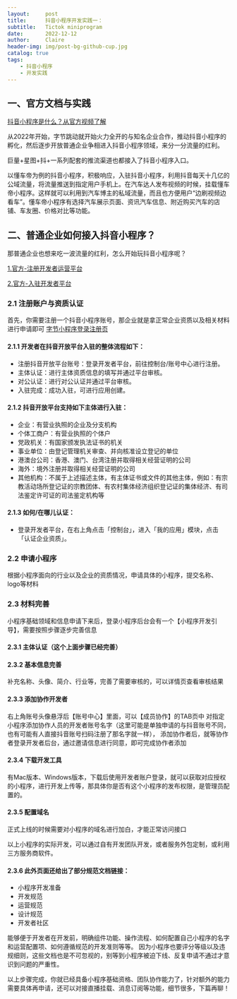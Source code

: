```yaml
---
layout:     post
title:      抖音小程序开发实践一：
subtitle:   Tictok miniprogram
date:       2022-12-12
author:     Claire
header-img: img/post-bg-github-cup.jpg
catalog: true
tags:
    - 抖音小程序
    - 开发实践
---
```


## 一、官方文档与实践

[抖音小程序是什么？从官方视频了解](https://microapp.bytedance.com/docs/zh-CN/mini-app/introduction/class/operate/introduce/)

从2022年开始，字节跳动就开始火力全开的与知名企业合作，推动抖音小程序的孵化，然后逐步开放普通企业争相进入抖音小程序领域，来分一分流量的红利。

巨量+星图+抖+一系列配套的推流渠道也都接入了抖音小程序入口。

以懂车帝为例的抖音小程序，积极响应，入驻抖音小程序，利用抖音每天十几亿的公域流量，将流量推送到指定用户手机上。在汽车达人发布视频的时候，挂载懂车帝小程序。这样就可以利用到汽车博主的私域流量，而且也方便用户“边刷视频边看车”。懂车帝小程序有选择汽车展示页面、资讯汽车信息、附近购买汽车的店铺、车友圈、价格对比等功能。

## 二、普通企业如何接入抖音小程序？

那普通企业也想来吃一波流量的红利，怎么开始玩抖音小程序呢？

[1.官方-注册开发者运营平台](https://developer.open-douyin.com/docs/resource/zh-CN/developer/join/register)

[2.官方-入驻开发者平台](https://developer.open-douyin.com/docs/resource/zh-CN/developer/join/join-into-developer-platform)

### 2.1 注册账户与资质认证

首先，你需要注册一个抖音小程序账号，那企业就是拿正常企业资质以及相关材料进行申请即可
[字节小程序登录注册页](https://microapp.bytedance.com/?is_new_connect=0&is_new_user=0)

#### 2.1.1 开发者在抖音开放平台入驻的整体流程如下：

- 注册抖音开放平台账号：登录开发者平台，前往控制台/账号中心进行注册。
- 主体认证：进行主体资质信息的填写并通过平台审核。
- 对公认证：进行对公认证并通过平台审核。
- 入驻完成：成功入驻，可进行应用创建。

#### 2.1.2 抖音开放平台支持如下主体进行入驻：

- 企业：有营业执照的企业及分支机构
- 个体工商户：有营业执照的个体户
- 党政机关：有国家颁发执法证书的机关
- 事业单位：由登记管理机关审查、并向核准设立登记的单位
- 港澳台公司：香港、澳门、台湾注册并取得相关经营证明的公司
- 海外：境外注册并取得相关经营证明的公司
- 其他机构：不属于上述描述主体，有主体证书或文件的其他主体，例如：有宗教活动场所登记证的宗教团体、有农村集体经济组织登记证的集体经济、有司法鉴定许可证的司法鉴定机构等

#### 2.1.3 如何/在哪儿认证：

- 登录开发者平台，在右上角点击「控制台」，进入「我的应用」模块，点击「认证企业资质」。

### 2.2 申请小程序

根据小程序面向的行业以及企业的资质情况，申请具体的小程序，提交名称、logo等材料

### 2.3 材料完善

小程序基础领域和信息申请下来后，登录小程序后台会有一个【小程序开发引导】，需要按照步骤逐步完善信息

#### 2.3.1 主体认证（这个上面步骤已经完善）
#### 2.3.2 基本信息完善
补充名称、头像、简介、行业等，完善了需要审核的，可以详情页查看审核结果
#### 2.3.3 添加协作开发者
右上角账号头像悬浮后【账号中心】里面，可以【成员协作】的TAB页中
对指定小程序添加协作人员的开发者账号名字（这里可能是单独申请的与抖音账号不同，也有可能有人直接抖音账号扫码注册了那名字就一样），
添加协作者后，就等协作者登录开发者后台，通过邀请信息进行同意，即可完成协作者添加

#### 2.3.4 下载开发工具
有Mac版本、Windows版本，下载后使用开发者账户登录，就可以获取对应授权的小程序，进行开发上传等，那具体你是否有这个小程序的发布权限，是管理员配置的。

#### 2.3.5 配置域名
正式上线的时候需要对小程序的域名进行加白，才能正常访问接口


以上小程序的实际开发，可以通过自有开发团队开发，或者服务外包定制，或利用三方服务商软件。

#### 2.3.6 此外页面还给出了部分规范文档链接：

- 小程序开发准备
- 开发规范
- 运营规范
- 设计规范
- 开发者社区

能够便于开发者在开发前，明确组件功能、操作流程、如何配置自己小程序的名字和运营配置项、如何遵循规范的开发准则等等。
因为小程序也要评分等级以及违规细则，这些文档也是不可忽视的，别等到小程序被迫下线、反复申请不通过才意识到问题的严重性。

以上步骤完成，你就已经具备小程序基础资格、团队协作能力了，针对额外的能力需要具体再申请，还可以对接直播挂载、消息订阅等功能，细节很多，下篇再聊！